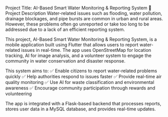 Project Title: AI-Based Smart Water Monitoring & Reporting System
📌 Project Description
Water-related issues such as flooding, water pollution, drainage blockages, and pipe bursts are common in urban and rural areas. However, these problems often go unreported or take too long to be addressed due to a lack of an efficient reporting system.

This project, AI-Based Smart Water Monitoring & Reporting System, is a mobile application built using Flutter that allows users to report water-related issues in real-time. The app uses OpenStreetMap for location tracking, AI for image analysis, and a volunteer system to engage the community in water conservation and disaster response.

This system aims to:
✅ Enable citizens to report water-related problems quickly
✅ Help authorities respond to issues faster
✅ Provide real-time air quality monitoring
✅ Use AI for waste classification and environmental awareness
✅ Encourage community participation through rewards and volunteering

The app is integrated with a Flask-based backend that processes reports, stores user data in a MySQL database, and provides real-time updates.
